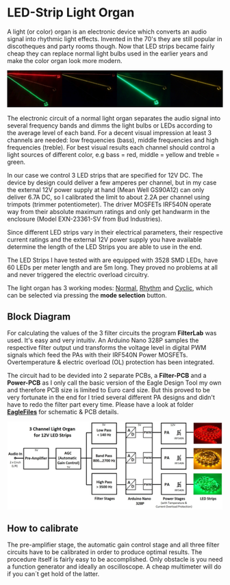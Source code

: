 # LED-Strip Light Organ #

A light (or color) organ is an electronic device which converts an audio signal into rhythmic light effects. Invented in the 70's they are still popular in discotheques and party rooms though.
Now that LED strips became fairly cheap they can replace normal light bulbs used in the earlier years and make the color organ look more modern.

![github](https://github.com/yellobyte/LED-Strip-Light-Organ/raw/main/Doc/SequenceNormalMode.jpg)

The electronic circuit of a normal light organ separates the audio signal into several frequency bands and dimms the light bulbs or LEDs according to the average level of each band.
For a decent visual impression at least 3 channels are needed: low frequencies (bass), middle frequencies and high frequencies (treble). For best visual results each channel should control a light sources of different color, e.g bass = red, middle = yellow and treble = green.

In our case we control 3 LED strips that are specified for 12V DC. The device by design could deliver a few amperes per channel, but in my case the external 12V power supply at hand (Mean Well GS90A12) can only deliver 6.7A DC, so I calibrated the limit to about 2.2A per channel using trimpots (trimmer potentiometer). The driver MOSFETs IRF540N operate way from their absolute maximum ratings and only get handwarm in the enclosure (Model EXN-23361-SV from Bud Industries).

Since different LED strips vary in their electrical parameters, their respective current ratings and the external 12V power supply you have available determine the length of the LED Strips you are able to use in the end.

The LED Strips I have tested with are equipped with 3528 SMD LEDs, have 60 LEDs per meter length and are 5m long. They proved no problems at all and never triggered the electric overload circuitry.

The light organ has 3 working modes: [Normal](https://github.com/yellobyte/LED-Strip-Light-Organ/blob/main/Doc/Normal%20Mode.mp4), [Rhythm](https://github.com/yellobyte/LED-Strip-Light-Organ/blob/main/Doc/Rhythm%20Mode.mp4) and [Cyclic](https://github.com/yellobyte/LED-Strip-Light-Organ/blob/main/Doc/Cyclic.mp4), which can be selected via pressing the **mode selection** button.

## Block Diagram ##

For calculating the values of the 3 filter circuits the program **FilterLab** was used. It's easy and very intuitiv. An Arduino Nano 328P samples the respective filter output und transforms the voltage level in digital PWM signals which feed the PAs with their IRF540N Power MOSFETs. Overtemperature & electric overload (OL) protection has been integrated. 

The circuit had to be devided into 2 separate PCBs, a **Filter-PCB** and a **Power-PCB** as I only call the basic version of the Eagle Design Tool my own and therefore PCB size is limited to Euro card size. But this proved to be very fortunate in the end for I tried several different PA designs and didn't have to redo the filter part every time. Please have a look at folder [**EagleFiles**](https://github.com/yellobyte/LED-Strip-Light-Organ/blob/main/EagleFiles) for schematic & PCB details.

![github](https://github.com/yellobyte/LED-Strip-Light-Organ/raw/main/Doc/Block%20Diagram.jpg)


## How to calibrate ##

The pre-amplifier stage, the automatic gain control stage and all three filter circuits have to be calibrated in order to produce optimal results. The procedure itself is fairly easy to be accomplished. Only obstacle is you need a function generator and ideally an oscilloscope. A cheap multimeter will do if you can´t get hold of the latter.



